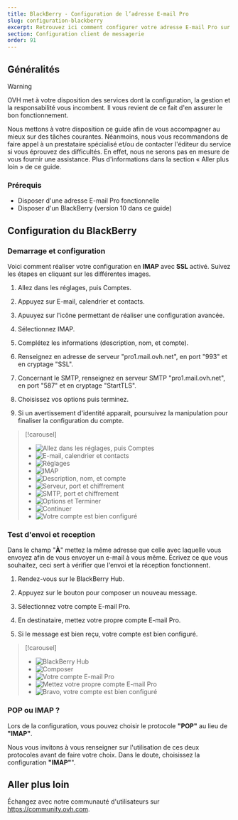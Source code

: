 ```yaml
---
title: BlackBerry - Configuration de l’adresse E-mail Pro
slug: configuration-blackberry
excerpt: Retrouvez ici comment configurer votre adresse E-mail Pro sur BlackBerry
section: Configuration client de messagerie
order: 91
---
```


## Généralités

> [!warning]
>
> OVH met à votre disposition des services dont la configuration, la gestion et la responsabilité vous incombent. Il vous revient de ce fait d'en assurer le bon fonctionnement.
> 
> Nous mettons à votre disposition ce guide afin de vous accompagner au mieux sur des tâches courantes. Néanmoins, nous vous recommandons de faire appel à un prestataire spécialisé et/ou de contacter l'éditeur du service si vous éprouvez des difficultés. En effet, nous ne serons pas en mesure de vous fournir une assistance. Plus d'informations dans la section « Aller plus loin » de ce guide.
> 

### Prérequis
- Disposer d'une adresse E-mail Pro fonctionnelle
- Disposer d'un BlackBerry (version 10 dans ce guide)

## Configuration du BlackBerry

### Demarrage et configuration
Voici comment réaliser votre configuration en  **IMAP**  avec  **SSL** activé. Suivez les étapes en cliquant sur les différentes images.

1. Allez dans les réglages, puis Comptes.

2. Appuyez sur E-mail, calendrier et contacts.

3. Apuuyez sur l'icône permettant de réaliser une configuration avancée.

4. Sélectionnez IMAP.

5. Complétez les informations (description, nom, et compte).

6. Renseignez en adresse de serveur "pro1.mail.ovh.net", en port "993" et en cryptage "SSL".

7. Concernant le SMTP, renseignez en serveur SMTP "pro1.mail.ovh.net", en port "587" et en cryptage "StartTLS".

8. Choisissez vos options puis terminez.

9. Si un avertissement d'identité apparait, poursuivez la manipulation pour finaliser la configuration du compte.

> [!carousel]
>
> - ![Allez dans les réglages, puis Comptes](images/1.png)
> - ![E-mail, calendrier et contacts](images/2.png)
> - ![Réglages](images/3.png)
> - ![IMAP](images/4.png)
> - ![Description, nom, et compte](images/5.png)
> - ![Serveur, port et chiffrement](images/6.png)
> - ![SMTP, port et chiffrement](images/7.png)
> - ![Options et Terminer](images/8.png)
> - ![Continuer](images/9.png)
> - ![Votre compte est bien configuré](images/10.png)
> 

### Test d'envoi et reception
Dans le champ "**À**" mettez la même adresse que celle avec laquelle vous envoyez afin de vous envoyer un e-mail à vous même. Écrivez ce que vous souhaitez, ceci sert à vérifier que l'envoi et la réception fonctionnent.

1. Rendez-vous sur le BlackBerry Hub.

2. Appuyez sur le bouton pour composer un nouveau message.

3. Sélectionnez votre compte E-mail Pro.

4. En destinataire, mettez votre propre compte E-mail Pro.

5. Si le message est bien reçu, votre compte est bien configuré.

> [!carousel]
>
> - ![BlackBerry Hub](images/11.png)
> - ![Composer](images/12.png)
> - ![Votre compte E-mail Pro](images/13.png)
> - ![Mettez votre propre compte E-mail Pro](images/14.png)
> - ![Bravo, votre compte est bien configuré](images/15.png)
> 

### POP ou IMAP ?
Lors de la configuration, vous pouvez choisir le protocole **"POP"** au lieu de **"IMAP"**.

Nous vous invitons à vous renseigner sur l'utilisation de ces deux protocoles avant de faire votre choix. Dans le doute, choisissez la configuration **"IMAP"**".


## Aller plus loin

Échangez avec notre communauté d'utilisateurs sur <https://community.ovh.com>.